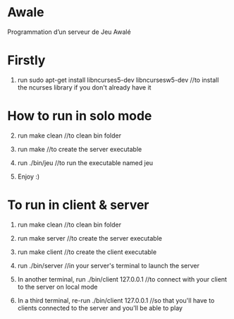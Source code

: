 # Awale
Programmation d’un serveur de Jeu Awalé

# Firstly

1. run sudo apt-get install libncurses5-dev libncursesw5-dev //to install the ncurses library if you don't already have it

# How to run in solo mode
2. run make clean //to clean bin folder

3. run make //to create the server executable

4. run ./bin/jeu //to run the executable named jeu

5. Enjoy :)

# To run in client & server
1. run make clean //to clean bin folder

2. run make server //to create the server executable

3. run make client //to create the client executable

4. run ./bin/server //in your server's terminal to launch the server

5. In another terminal, run ./bin/client 127.0.0.1 <pseudo> //to connect with your client to the server on local mode

6. In a third terminal, re-run ./bin/client 127.0.0.1 <pseudo> //so that you'll have to clients connected to the server and you'll be able to play